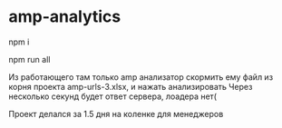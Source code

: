 # amp-analytics

npm i

npm run all

Из работающего там только amp анализатор
скормить ему файл из корня проекта amp-urls-3.xlsx, и нажать анализировать
Через несколько секунд будет ответ сервера, лоадера нет(

Проект делался за 1.5 дня на коленке для менеджеров
